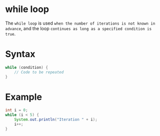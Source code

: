 # while loop
The `while loop` is used `when the number of iterations is not known in advance`, and the loop `continues as long as a specified condition is true`.

# Syntax
```java
while (condition) {
    // Code to be repeated
}
```
# Example
```java
int i = 0;
while (i < 5) {
    System.out.println("Iteration " + i);
    i++;
}
```
